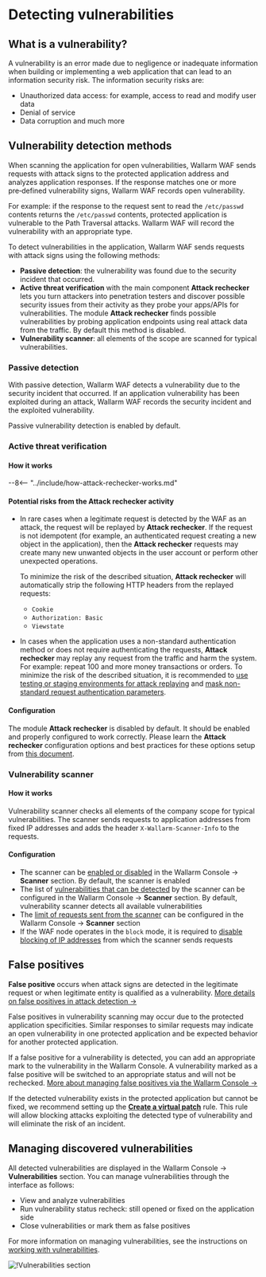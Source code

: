 [whitelist-scanner-addresses]: ../admin-en/attack-rechecker-best-practices.md#configure-proper-white-listing-rules-for-scanner-ip-addresses

# Detecting vulnerabilities

## What is a vulnerability?

A vulnerability is an error made due to negligence or inadequate information when building or implementing a web application that can lead to an information security risk. The information security risks are:

* Unauthorized data access: for example, access to read and modify user data
* Denial of service
* Data corruption and much more

## Vulnerability detection methods

When scanning the application for open vulnerabilities, Wallarm WAF sends requests with attack signs to the protected application address and analyzes application responses. If the response matches one or more pre‑defined vulnerability signs, Wallarm WAF records open vulnerability.

For example: if the response to the request sent to read the `/etc/passwd` contents returns the `/etc/passwd` contents, protected application is vulnerable to the Path Traversal attacks. Wallarm WAF will record the vulnerability with an appropriate type.

To detect vulnerabilities in the application, Wallarm WAF sends requests with attack signs using the following methods:

* **Passive detection**: the vulnerability was found due to the security incident that occurred.
* **Active threat verification** with the main component **Attack rechecker** lets you turn attackers into penetration testers and discover possible security issues from their activity as they probe your apps/APIs for vulnerabilities. The module **Attack rechecker** finds possible vulnerabilities by probing application endpoints using real attack data from the traffic. By default this method is disabled.
* **Vulnerability scanner**: all elements of the scope are scanned for typical vulnerabilities.

### Passive detection

With passive detection, Wallarm WAF detects a vulnerability due to the security incident that occurred. If an application vulnerability has been exploited during an attack, Wallarm WAF records the security incident and the exploited vulnerability.

Passive vulnerability detection is enabled by default.

### Active threat verification

#### How it works

--8<-- "../include/how-attack-rechecker-works.md"

#### Potential risks from the Attack rechecker activity

* In rare cases when a legitimate request is detected by the WAF as an attack, the request will be replayed by **Attack rechecker**. If the request is not idempotent (for example, an authenticated request creating a new object in the application), then the **Attack rechecker** requests may create many new unwanted objects in the user account or perform other unexpected operations.

    To minimize the risk of the described situation, **Attack rechecker** will automatically strip the following HTTP headers from the replayed requests:

    * `Cookie`
    * `Authorization: Basic`
    * `Viewstate`
* In cases when the application uses a non-standard authentication method or does not require authenticating the requests, **Attack rechecker** may replay any request from the traffic and harm the system. For example: repeat 100 and more money transactions or orders. To minimize the risk of the described situation, it is recommended to [use testing or staging environments for attack replaying](../admin-en/attack-rechecker-best-practices.md#optional-configure-attack-rechecker-request-rewriting-rules-run-tests-against-a-copy-of-the-application) and [mask non-standard request authentication parameters](../admin-en/attack-rechecker-best-practices.md#configure-proper-data-masking-rules).

#### Configuration

The module **Attack rechecker** is disabled by default. It should be enabled and properly configured to work correctly. Please learn the **Attack rechecker** configuration options and best practices for these options setup from [this document](../admin-en/attack-rechecker-best-practices.md).

### Vulnerability scanner

#### How it works

Vulnerability scanner checks all elements of the company scope for typical vulnerabilities. The scanner sends requests to application addresses from fixed IP addresses and adds the header `X-Wallarm-Scanner-Info` to the requests.

#### Configuration

* The scanner can be [enabled or disabled](../user-guides/scanner/configure-scanner-modules.md) in the Wallarm Console → **Scanner** section. By default, the scanner is enabled
* The list of [vulnerabilities that can be detected](../user-guides/scanner/configure-scanner-modules.md) by the scanner can be configured in the Wallarm Console → **Scanner** section. By default, vulnerability scanner detects all available vulnerabilities
* The [limit of requests sent from the scanner](../user-guides/scanner/configure-scanner.md#scanners-rps-limits) can be configured in the Wallarm Console → **Scanner** section
* If the WAF node operates in the `block` mode, it is required to [disable blocking of IP addresses](../admin-en/scanner-ips-whitelisting.md) from which the scanner sends requests

## False positives

**False positive** occurs when attack signs are detected in the legitimate request or when legitimate entity is qualified as a vulnerability. [More details on false positives in attack detection →](protecting-against-attacks.md#false-positives)

False positives in vulnerability scanning may occur due to the protected application specificities. Similar responses to similar requests may indicate an open vulnerability in one protected application and be expected behavior for another protected application.

If a false positive for a vulnerability is detected, you can add an appropriate mark to the vulnerability in the Wallarm Console. A vulnerability marked as a false positive will be switched to an appropriate status and will not be rechecked. [More about managing false positives via the Wallarm Console →](../user-guides/vulnerabilities/false-vuln.md)

If the detected vulnerability exists in the protected application but cannot be fixed, we recommend setting up the [**Create a virtual patch**](../user-guides/rules/vpatch-rule.md) rule. This rule will allow blocking attacks exploiting the detected type of vulnerability and will eliminate the risk of an incident.

## Managing discovered vulnerabilities

All detected vulnerabilities are displayed in the Wallarm Console → **Vulnerabilities** section. You can manage vulnerabilities through the interface as follows:

* View and analyze vulnerabilities
* Run vulnerability status recheck: still opened or fixed on the application side
* Close vulnerabilities or mark them as false positives

For more information on managing vulnerabilities, see the instructions on [working with vulnerabilities](../user-guides/vulnerabilities/check-vuln.md).

![!Vulnerabilities section](../images/about-wallarm-waf/vulnerabilities-list.png)
